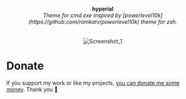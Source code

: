 <p align="center">
	<b>hyperial</b>
	<br>
  <i>Theme for cmd.exe inspired by [powerlevel10k](https://github.com/romkatv/powerlevel10k) theme for zsh.</i>
	<br><br><br>
	<img alt="Screenshot_1" src="https://user-images.githubusercontent.com/48186982/86501894-a856d700-bd9d-11ea-9687-abcc716a9ec4.png">
</p>

# Donate
If you support my work or like my projects, [you can donate me some money](https://github.com/hXR16F/donate/blob/master/README.md). Thank you 💙
